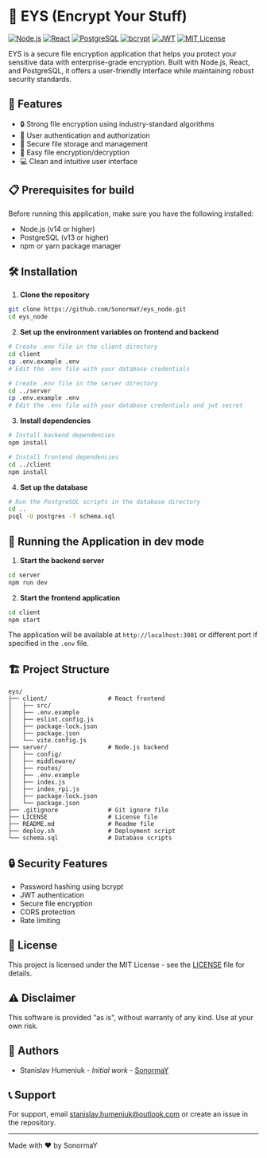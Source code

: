 # 🔐 EYS (Encrypt Your Stuff)

[![Node.js](https://img.shields.io/badge/Node.js-43853D?style=for-the-badge&logo=node.js&logoColor=white)](https://nodejs.org/)
[![React](https://img.shields.io/badge/React-20232A?style=for-the-badge&logo=react&logoColor=61DAFB)](https://reactjs.org/)
[![PostgreSQL](https://img.shields.io/badge/MySQL-4479A1?style=for-the-badge&logo=mysql&logoColor=white)](https://www.mysql.com/)
[![bcrypt](https://img.shields.io/badge/bcrypt-2A7284?style=for-the-badge)](https://www.npmjs.com/package/bcrypt)
[![JWT](https://img.shields.io/badge/JWT-000000?style=for-the-badge&logo=JSON%20web%20tokens&logoColor=white)](https://jwt.io/)
[![MIT License](https://img.shields.io/badge/License-MIT-blue.svg)](https://opensource.org/licenses/MIT)

EYS is a secure file encryption application that helps you protect your sensitive data with enterprise-grade encryption. Built with Node.js, React, and PostgreSQL, it offers a user-friendly interface while maintaining robust security standards.

## 🚀 Features

- 🔒 Strong file encryption using industry-standard algorithms
- 👥 User authentication and authorization
- 📁 Secure file storage and management
- 🔄 Easy file encryption/decryption
- 💻 Clean and intuitive user interface

## 📋 Prerequisites for build

Before running this application, make sure you have the following installed:

- Node.js (v14 or higher)
- PostgreSQL (v13 or higher)
- npm or yarn package manager

## 🛠️ Installation

1. **Clone the repository**
```bash
git clone https://github.com/SonormaY/eys_node.git
cd eys_node
```

2. **Set up the environment variables on frontend and backend**
```bash
# Create .env file in the client directory
cd client
cp .env.example .env
# Edit the .env file with your database credentials

# Create .env file in the server directory
cd ../server
cp .env.example .env
# Edit the .env file with your database credentials and jwt secret
```

3. **Install dependencies**
```bash
# Install backend dependencies
npm install

# Install frontend dependencies
cd ../client
npm install
```

4. **Set up the database**
```bash
# Run the PostgreSQL scripts in the database directory
cd ..
psql -U postgres -f schema.sql
```

## 🚀 Running the Application in dev mode

1. **Start the backend server**
```bash
cd server
npm run dev
```

2. **Start the frontend application**
```bash
cd client
npm start
```

The application will be available at `http://localhost:3001` or different port if specified in the `.env` file.

## 🏗️ Project Structure

```
eys/
├── client/                 # React frontend
│   ├── src/
│   ├── .env.example
│   ├── eslint.config.js
│   ├── package-lock.json
│   ├── package.json
│   └── vite.config.js
├── server/                 # Node.js backend
│   ├── config/
│   ├── middleware/
│   ├── routes/
│   ├── .env.example
│   ├── index.js
│   ├── index_rpi.js
│   ├── package-lock.json
│   └── package.json
├── .gitignore              # Git ignore file
├── LICENSE                 # License file
├── README.md               # Readme file
├── deploy.sh               # Deployment script
└── schema.sql              # Database scripts
```

## 🔒 Security Features

- Password hashing using bcrypt
- JWT authentication
- Secure file encryption
- CORS protection
- Rate limiting

## 📜 License

This project is licensed under the MIT License - see the [LICENSE](LICENSE) file for details.

## ⚠️ Disclaimer

This software is provided "as is", without warranty of any kind. Use at your own risk.

## 👥 Authors

- Stanislav Humeniuk - *Initial work* - [SonormaY](https://github.com/SonormaY)

## 📞 Support

For support, email stanislav.humeniuk@outlook.com or create an issue in the repository.

---
Made with ❤️ by SonormaY